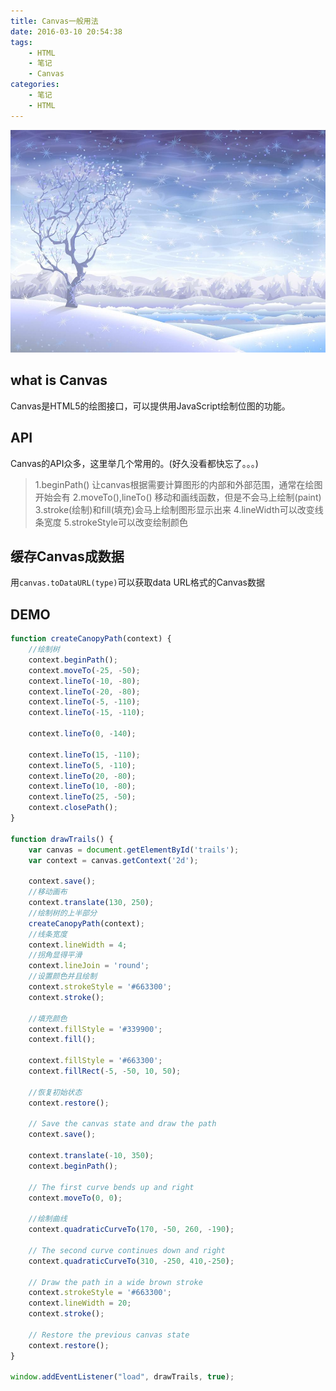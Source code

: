 ```yaml
---
title: Canvas一般用法
date: 2016-03-10 20:54:38
tags: 
    - HTML
    - 笔记
    - Canvas
categories: 
    - 笔记
    - HTML
---
```



![](/images/snow.jpg)

## what is Canvas
Canvas是HTML5的绘图接口，可以提供用JavaScript绘制位图的功能。

## API
Canvas的API众多，这里举几个常用的。(好久没看都快忘了。。。)

> 1.beginPath() 让canvas根据需要计算图形的内部和外部范围，通常在绘图开始会有
> 2.moveTo(),lineTo() 移动和画线函数，但是不会马上绘制(paint)
> 3.stroke(绘制)和fill(填充)会马上绘制图形显示出来
> 4.lineWidth可以改变线条宽度
> 5.strokeStyle可以改变绘制颜色

## 缓存Canvas成数据
用`canvas.toDataURL(type)`可以获取data URL格式的Canvas数据

## DEMO
```javascript
function createCanopyPath(context) {
    //绘制树
    context.beginPath();
    context.moveTo(-25, -50);
    context.lineTo(-10, -80);
    context.lineTo(-20, -80);
    context.lineTo(-5, -110);
    context.lineTo(-15, -110);

    context.lineTo(0, -140);

    context.lineTo(15, -110);
    context.lineTo(5, -110);
    context.lineTo(20, -80);
    context.lineTo(10, -80);
    context.lineTo(25, -50);
    context.closePath();
}

function drawTrails() {
    var canvas = document.getElementById('trails');
    var context = canvas.getContext('2d');

    context.save();
    //移动画布
    context.translate(130, 250);
    //绘制树的上半部分
    createCanopyPath(context);
    //线条宽度
    context.lineWidth = 4;
    //拐角显得平滑
    context.lineJoin = 'round'; 
    //设置颜色并且绘制
    context.strokeStyle = '#663300';
    context.stroke();

    //填充颜色
    context.fillStyle = '#339900';
    context.fill();

    context.fillStyle = '#663300';
    context.fillRect(-5, -50, 10, 50);

    //恢复初始状态
    context.restore();

    // Save the canvas state and draw the path
    context.save();

    context.translate(-10, 350);
    context.beginPath();

    // The first curve bends up and right
    context.moveTo(0, 0);

    //绘制曲线
    context.quadraticCurveTo(170, -50, 260, -190);

    // The second curve continues down and right
    context.quadraticCurveTo(310, -250, 410,-250);
    
    // Draw the path in a wide brown stroke
    context.strokeStyle = '#663300';
    context.lineWidth = 20;
    context.stroke();

    // Restore the previous canvas state
    context.restore();
}

window.addEventListener("load", drawTrails, true);
```

